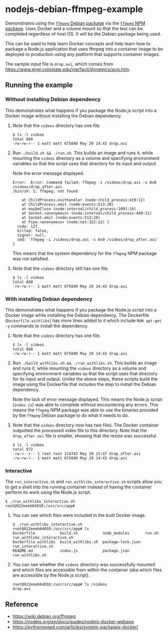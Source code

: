 # nodejs-debian-ffmpeg-example

Demonstrates using the [`ffmpeg` Debian package](https://packages.debian.org/buster/ffmpeg)  via the [`ffmpeg` NPM package](https://www.npmjs.com/package/ffmpeg). Uses Docker and a volume mount so that the test can be completed regardless of host OS. It will be the Debian package being used.

This can be used to help learn Docker concepts and help learn how to package a Node.js application that uses ffmpeg into a container image to be deployed to production using any platform that supports container images.

The sample input file is `drop.avi`, which comes from https://www.engr.colostate.edu/me/facil/dynamics/avis.htm.

## Running the example

### Without installing Debian dependency

This demonstrates what happens if you package the Node.js script into a Docker image without installing the Debian dependency.

1. Note that the `videos` directory has one file.
   
   ```
   $ ls -l videos
   total 660
   -rw-rw-r-- 1 matt matt 675840 May 29 14:43 drop.avi
   ```

1. Run `./build.sh && ./run.sh`. This builds an image and runs it, while mounting the `videos` directory as a volume and specifying environment variables so that the script uses that directory for its input and output.

   Note the error message displayed.
   
   ```
   Error:  Error: Command failed: ffmpeg -i /videos/drop.avi -s 0x0 /videos/drop_after.avi
   /bin/sh: 1: ffmpeg: not found
   
       at ChildProcess.exithandler (node:child_process:419:12)
       at ChildProcess.emit (node:events:513:28)
       at maybeClose (node:internal/child_process:1091:16)
       at Socket.<anonymous> (node:internal/child_process:449:11)
       at Socket.emit (node:events:513:28)
       at Pipe.<anonymous> (node:net:322:12) {
     code: 127,
     killed: false,
     signal: null,
     cmd: 'ffmpeg -i /videos/drop.avi -s 0x0 /videos/drop_after.avi'
   }
   ```

   This means that the system dependency for the `ffmpeg` NPM package was not satisfied.

1. Note that the `videos` directory still has one file.
   
   ```
   $ ls -l videos
   total 660
   -rw-rw-r-- 1 matt matt 675840 May 29 14:43 drop.avi
   ```

### With installing Debian dependency

This demonstrates what happens if you package the Node.js script into a Docker image while installing the Debian dependency. The Dockerfile (`Dockerfile.withlibs`) has more lines added to it which include `RUN apt-get -y` commands to install the dependency.

1. Note that the `videos` directory has one file.
   
   ```
   $ ls -l videos
   total 660
   -rw-rw-r-- 1 matt matt 675840 May 29 14:43 drop.avi
   ```

1. Run `./build_withlibs.sh && ./run_withlibs.sh`. This builds an image and runs it, while mounting the `videos` directory as a volume and specifying environment variables so that the script uses that directory for its input and output. Unlike the above steps, these scripts build the image using the Dockerfile that includes the step to install the Debian dependency.

   Note the lack of error message displayed. This means the Node.js script (`index.js`) was able to complete without encountering any errors. This means the `ffmpeg` NPM package was able to use the binaries provided by the `ffmpeg` Debian package to do what it needs to do.

1. Note that the `videos` directory now has two files. The Docker container outputted the processed video file to this directory. Note that the `drop_after.avi` file is smaller, showing that the resize was successful.

   ```
   $ ls -l videos
   total 872
   -rw-r--r-- 1 root root 214742 May 29 15:47 drop_after.avi
   -rw-rw-r-- 1 matt matt 675840 May 29 14:43 drop.avi
   ```

### Interactive

 The `run_interactive.sh` and `run_withlibs_interactive.sh` scripts allow you to get a shell into the running container instead of having the container perform its work using the Node.js script.

```
$ ./run_withlibs_interactive.sh 
root@922eeeb64018:/usr/src/app#
```

1. You can see which files were included in the built Docker image.
   
   ```
   $ ./run_withlibs_interactive.sh 
   root@922eeeb64018:/usr/src/app# ls
   Dockerfile           build.sh           node_modules       run.sh              run_withlibs_interactive.sh
   Dockerfile_withlibs  build_withlibs.sh  package-lock.json  run_interactive.sh
   README.md            index.js           package.json       run_withlibs.sh
   ```

1. You can see whether the `videos` directory was successfully mounted and which files are accessible from within the container (aka which files are accessible by the Node.js script).

   ```
   root@922eeeb64018:/usr/src/app# ls /videos
   drop.avi
   ```

## Reference

* https://wiki.debian.org/ffmpeg
* https://nodejs.org/en/docs/guides/nodejs-docker-webapp
* https://pythonspeed.com/articles/system-packages-docker/
